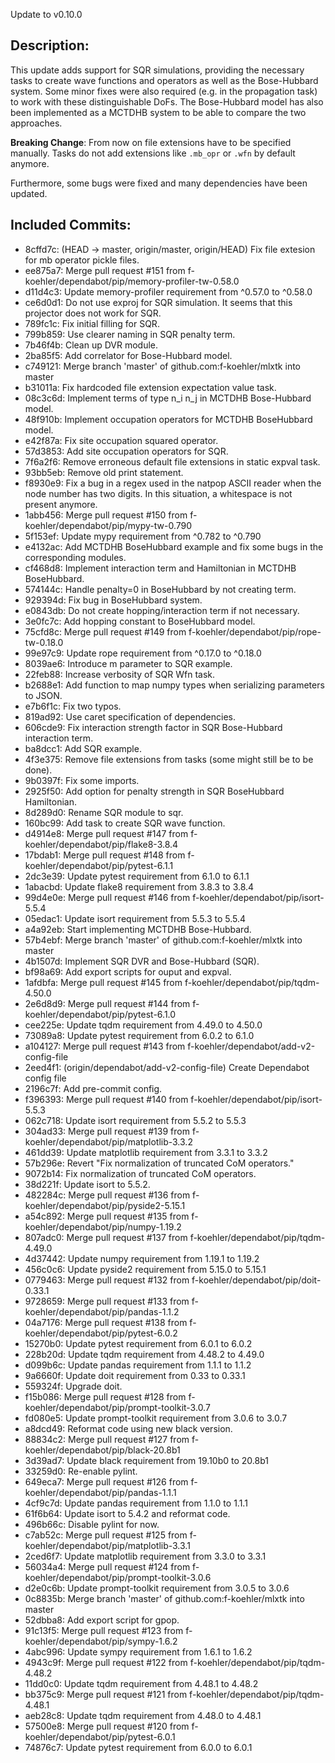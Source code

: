 Update to v0.10.0

Description:
------------

This update adds support for SQR simulations, providing the necessary tasks to
create wave functions and operators as well as the Bose-Hubbard system.
Some minor fixes were also required (e.g. in the propagation task) to work with
these distinguishable DoFs.
The Bose-Hubbard model has also been implemented as a MCTDHB system to be able to
compare the two approaches.

**Breaking Change**: From now on file extensions have to be specified manually.
Tasks do not add extensions like `.mb_opr` or `.wfn` by default anymore.

Furthermore, some bugs were fixed and many dependencies have been updated.

Included Commits:
-----------------
- 8cffd7c: (HEAD -> master, origin/master, origin/HEAD) Fix file extesion for mb operator pickle files.
- ee875a7: Merge pull request #151 from f-koehler/dependabot/pip/memory-profiler-tw-0.58.0
- d11d4c3: Update memory-profiler requirement from ^0.57.0 to ^0.58.0
- ce6d0d1: Do not use exproj for SQR simulation. It seems that this projector does not work for SQR.
- 789fc1c: Fix initial filling for SQR.
- 799b859: Use clearer naming in SQR penalty term.
- 7b46f4b: Clean up DVR module.
- 2ba85f5: Add correlator for Bose-Hubbard model.
- c749121: Merge branch 'master' of github.com:f-koehler/mlxtk into master
- b31011a: Fix hardcoded file extension expectation value task.
- 08c3c6d: Implement terms of type n_i n_j in MCTDHB Bose-Hubbard model.
- 48f910b: Implement occupation operators for MCTDHB BoseHubbard model.
- e42f87a: Fix site occupation squared operator.
- 57d3853: Add site occupation operators for SQR.
- 7f6a2f6: Remove erroneous default file extensions in static expval task.
- 93bb5eb: Remove old print statement.
- f8930e9: Fix a bug in a regex used in the natpop ASCII reader when the node number has two digits. In this situation, a whitespace is not present anymore.
- 1abb456: Merge pull request #150 from f-koehler/dependabot/pip/mypy-tw-0.790
- 5f153ef: Update mypy requirement from ^0.782 to ^0.790
- e4132ac: Add MCTDHB BoseHubbard example and fix some bugs in the corresponding modules.
- cf468d8: Implement interaction term and Hamiltonian in MCTDHB BoseHubbard.
- 574144c: Handle penalty=0 in BoseHubbard by not creating term.
- 929394d: Fix bug in BoseHubbard system.
- e0843db: Do not create hopping/interaction term if not necessary.
- 3e0fc7c: Add hopping constant to BoseHubbard model.
- 75cfd8c: Merge pull request #149 from f-koehler/dependabot/pip/rope-tw-0.18.0
- 99e97c9: Update rope requirement from ^0.17.0 to ^0.18.0
- 8039ae6: Introduce m parameter to SQR example.
- 22feb88: Increase verbosity of SQR Wfn task.
- b2688e1: Add function to map numpy types when serializing parameters to JSON.
- e7b6f1c: Fix two typos.
- 819ad92: Use caret specification of dependencies.
- 606cde9: Fix interaction strength factor in SQR Bose-Hubbard interaction term.
- ba8dcc1: Add SQR example.
- 4f3e375: Remove file extensions from tasks (some might still be to be done).
- 9b0397f: Fix some imports.
- 2925f50: Add option for penalty strength in SQR BoseHubbard Hamiltonian.
- 8d289d0: Rename SQR module to sqr.
- 160bc99: Add task to create SQR wave function.
- d4914e8: Merge pull request #147 from f-koehler/dependabot/pip/flake8-3.8.4
- 17bdab1: Merge pull request #148 from f-koehler/dependabot/pip/pytest-6.1.1
- 2dc3e39: Update pytest requirement from 6.1.0 to 6.1.1
- 1abacbd: Update flake8 requirement from 3.8.3 to 3.8.4
- 99d4e0e: Merge pull request #146 from f-koehler/dependabot/pip/isort-5.5.4
- 05edac1: Update isort requirement from 5.5.3 to 5.5.4
- a4a92eb: Start implementing MCTDHB Bose-Hubbard.
- 57b4ebf: Merge branch 'master' of github.com:f-koehler/mlxtk into master
- 4b1507d: Implement SQR DVR and Bose-Hubbard (SQR).
- bf98a69: Add export scripts for ouput and expval.
- 1afdbfa: Merge pull request #145 from f-koehler/dependabot/pip/tqdm-4.50.0
- 2e6d8d9: Merge pull request #144 from f-koehler/dependabot/pip/pytest-6.1.0
- cee225e: Update tqdm requirement from 4.49.0 to 4.50.0
- 73089a8: Update pytest requirement from 6.0.2 to 6.1.0
- a104127: Merge pull request #143 from f-koehler/dependabot/add-v2-config-file
- 2eed4f1: (origin/dependabot/add-v2-config-file) Create Dependabot config file
- 2196c7f: Add pre-commit config.
- f396393: Merge pull request #140 from f-koehler/dependabot/pip/isort-5.5.3
- 062c718: Update isort requirement from 5.5.2 to 5.5.3
- 304ad33: Merge pull request #139 from f-koehler/dependabot/pip/matplotlib-3.3.2
- 461dd39: Update matplotlib requirement from 3.3.1 to 3.3.2
- 57b296e: Revert "Fix normalization of truncated CoM operators."
- 9072b14: Fix normalization of truncated CoM operators.
- 38d221f: Update isort to 5.5.2.
- 482284c: Merge pull request #136 from f-koehler/dependabot/pip/pyside2-5.15.1
- a54c892: Merge pull request #135 from f-koehler/dependabot/pip/numpy-1.19.2
- 807adc0: Merge pull request #137 from f-koehler/dependabot/pip/tqdm-4.49.0
- 4d37442: Update numpy requirement from 1.19.1 to 1.19.2
- 456c0c6: Update pyside2 requirement from 5.15.0 to 5.15.1
- 0779463: Merge pull request #132 from f-koehler/dependabot/pip/doit-0.33.1
- 9728659: Merge pull request #133 from f-koehler/dependabot/pip/pandas-1.1.2
- 04a7176: Merge pull request #138 from f-koehler/dependabot/pip/pytest-6.0.2
- 15270b0: Update pytest requirement from 6.0.1 to 6.0.2
- 228b20d: Update tqdm requirement from 4.48.2 to 4.49.0
- d099b6c: Update pandas requirement from 1.1.1 to 1.1.2
- 9a6660f: Update doit requirement from 0.33 to 0.33.1
- 559324f: Upgrade doit.
- f15b086: Merge pull request #128 from f-koehler/dependabot/pip/prompt-toolkit-3.0.7
- fd080e5: Update prompt-toolkit requirement from 3.0.6 to 3.0.7
- a8dcd49: Reformat code using new black version.
- 88834c2: Merge pull request #127 from f-koehler/dependabot/pip/black-20.8b1
- 3d39ad7: Update black requirement from 19.10b0 to 20.8b1
- 33259d0: Re-enable pylint.
- 649eca7: Merge pull request #126 from f-koehler/dependabot/pip/pandas-1.1.1
- 4cf9c7d: Update pandas requirement from 1.1.0 to 1.1.1
- 61f6b64: Update isort to 5.4.2 and reformat code.
- 496b66c: Disable pylint for now.
- c7ab52c: Merge pull request #125 from f-koehler/dependabot/pip/matplotlib-3.3.1
- 2ced6f7: Update matplotlib requirement from 3.3.0 to 3.3.1
- 56034a4: Merge pull request #124 from f-koehler/dependabot/pip/prompt-toolkit-3.0.6
- d2e0c6b: Update prompt-toolkit requirement from 3.0.5 to 3.0.6
- 0c8835b: Merge branch 'master' of github.com:f-koehler/mlxtk into master
- 52dbba8: Add export script for gpop.
- 91c13f5: Merge pull request #123 from f-koehler/dependabot/pip/sympy-1.6.2
- 4abc996: Update sympy requirement from 1.6.1 to 1.6.2
- 4943c9f: Merge pull request #122 from f-koehler/dependabot/pip/tqdm-4.48.2
- 11dd0c0: Update tqdm requirement from 4.48.1 to 4.48.2
- bb375c9: Merge pull request #121 from f-koehler/dependabot/pip/tqdm-4.48.1
- aeb28c8: Update tqdm requirement from 4.48.0 to 4.48.1
- 57500e8: Merge pull request #120 from f-koehler/dependabot/pip/pytest-6.0.1
- 74876c7: Update pytest requirement from 6.0.0 to 6.0.1
